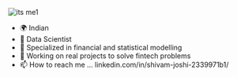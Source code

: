 ![its me1](https://user-images.githubusercontent.com/81983943/145461679-aadba113-91cc-4fe5-88df-012ebde8dd85.jpg)



- 🌍 Indian 
- 👀 Data Scientist 
- 🌱 Specialized in financial and statistical modelling 
- 💯 Working on real projects to solve fintech problems
- 📫 How to reach me ... linkedin.com/in/shivam-joshi-2339971b1/ 

<!---
jshivamds272/jshivamds272 is a ✨ special ✨ repository because its `README.md` (this file) appears on your GitHub profile.
You can click the Preview link to take a look at your changes.
--->
